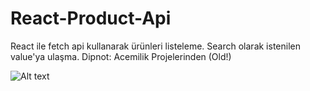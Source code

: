 # React-Product-Api

React ile fetch api kullanarak ürünleri listeleme.
Search olarak istenilen value'ya ulaşma.
Dipnot: Acemilik Projelerinden (Old!)

![Alt text]([https://ibb.co/QD3FMST](https://i.ibb.co/HhfDqwb/Ekran-Resmi-2023-08-14-14-19-49.png)https://i.ibb.co/HhfDqwb/Ekran-Resmi-2023-08-14-14-19-49.png)

